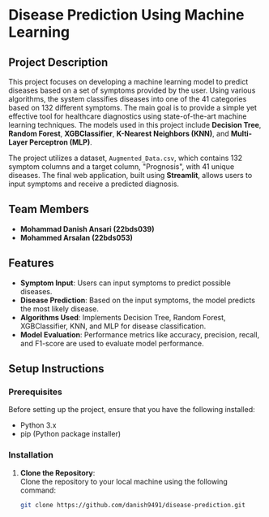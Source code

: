 # Disease Prediction Using Machine Learning

## Project Description

This project focuses on developing a machine learning model to predict diseases based on a set of symptoms provided by the user. Using various algorithms, the system classifies diseases into one of the 41 categories based on 132 different symptoms. The main goal is to provide a simple yet effective tool for healthcare diagnostics using state-of-the-art machine learning techniques. The models used in this project include **Decision Tree**, **Random Forest**, **XGBClassifier**, **K-Nearest Neighbors (KNN)**, and **Multi-Layer Perceptron (MLP)**.

The project utilizes a dataset, `Augmented_Data.csv`, which contains 132 symptom columns and a target column, "Prognosis", with 41 unique diseases. The final web application, built using **Streamlit**, allows users to input symptoms and receive a predicted diagnosis. 

## Team Members

- **Mohammad Danish Ansari (22bds039)**
- **Mohammed Arsalan (22bds053)**

## Features

- **Symptom Input**: Users can input symptoms to predict possible diseases.
- **Disease Prediction**: Based on the input symptoms, the model predicts the most likely disease.
- **Algorithms Used**: Implements Decision Tree, Random Forest, XGBClassifier, KNN, and MLP for disease classification.
- **Model Evaluation**: Performance metrics like accuracy, precision, recall, and F1-score are used to evaluate model performance.

## Setup Instructions

### Prerequisites

Before setting up the project, ensure that you have the following installed:

- Python 3.x
- pip (Python package installer)

### Installation

1. **Clone the Repository**:  
   Clone the repository to your local machine using the following command:
   ```bash
   git clone https://github.com/danish9491/disease-prediction.git
